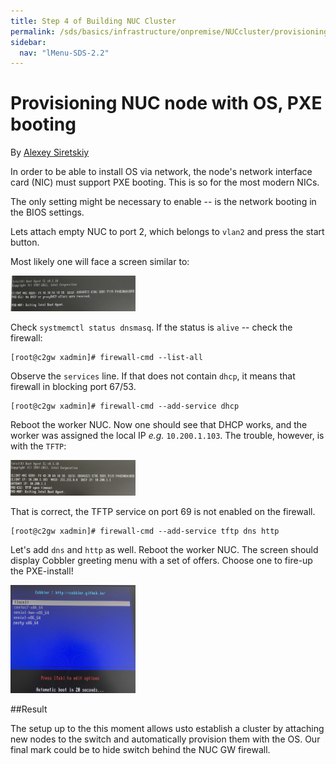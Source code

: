 ```yaml
---
title: Step 4 of Building NUC Cluster
permalink: /sds/basics/infrastructure/onpremise/NUCcluster/provisioning_nuc/
sidebar:
  nav: "lMenu-SDS-2.2"
---
```


Provisioning NUC node with OS, PXE booting
==========================================


By [Alexey Siretskiy](https://www.linkedin.com/in/alexey-siretskiy-254992a7/)


In order to be able to  install OS via network, the node's network interface card (NIC) must support PXE booting. This is so for the most modern NICs.

The only setting might  be necessary to enable -- is the network booting in the BIOS settings.

Lets attach empty NUC to port 2, which belongs to `vlan2` and press the start button.


Most likely one will face a screen similar to:

<img src="pics/no_dhcp.png" alt=" no dhcp offers were received" style="width:200px;"/>

Check `systmemctl status dnsmasq`. If the status is `alive` -- check the firewall:

    [root@c2gw xadmin]# firewall-cmd --list-all

 Observe the `services` line. If that does not contain  `dhcp`, it means that firewall in blocking port 67/53.

    [root@c2gw xadmin]# firewall-cmd --add-service dhcp


Reboot the worker NUC. Now one should see that DHCP works, and the worker was assigned the local IP *e.g.* `10.200.1.103`. The trouble, however, is with the `TFTP`:

<img src="pics/no_tftp.png" alt=" no dhcp offers were received" style="width:200px;"/>


That is correct, the TFTP service on port 69 is not enabled on the firewall.

    [root@c2gw xadmin]# firewall-cmd --add-service tftp dns http

Let's add `dns` and `http` as well. Reboot the worker NUC. The screen should display Cobbler greeting menu with a set of offers. Choose one to fire-up the PXE-install!

<img src="pics/cobbler_welcome.png" alt=" no dhcp offers were received" style="width:200px;"/>



##Result

The setup up to the this moment allows usto establish a cluster by attaching new nodes to the switch  and automatically provision them with the OS. Our final mark could be to hide switch behind the NUC GW firewall.
